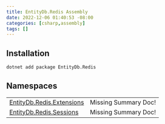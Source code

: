 ```yaml
---
title: EntityDb.Redis Assembly
date: 2022-12-06 01:40:53 -08:00
categories: [csharp,assembly]
tags: []
---
```


## Installation
```sh
dotnet add package EntityDb.Redis
```
## Namespaces
<table><tr><td><a href='/posts/csharp.namespace.entitydb.redis.extensions/'>EntityDb.Redis.Extensions</a></td><td>Missing Summary Doc!</td></tr><tr><td><a href='/posts/csharp.namespace.entitydb.redis.sessions/'>EntityDb.Redis.Sessions</a></td><td>Missing Summary Doc!</td></tr></table>
